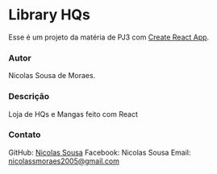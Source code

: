 # Library HQs

Esse é um projeto da matéria de PJ3 com [Create React App](https://github.com/facebook/create-react-app).

### Autor

Nicolas Sousa de Moraes.

### Descrição

Loja de HQs e Mangas feito com React

### Contato

GitHub: [Nicolas Sousa](https://github.com/nicolas0502)
Facebook: Nicolas Sousa
Email: nicolassmoraes2005@gmail.com


